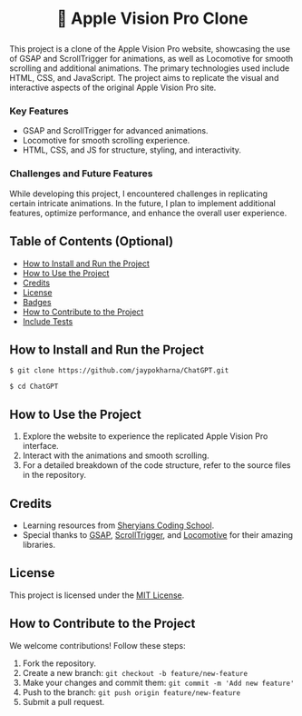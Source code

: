 # <p align="center"> Apple Vision Pro Clone</p>

This project is a clone of the Apple Vision Pro website, showcasing the use of GSAP and ScrollTrigger for animations, as well as Locomotive for smooth scrolling and additional animations. The primary technologies used include HTML, CSS, and JavaScript. The project aims to replicate the visual and interactive aspects of the original Apple Vision Pro site.

### Key Features

- GSAP and ScrollTrigger for advanced animations.
- Locomotive for smooth scrolling experience.
- HTML, CSS, and JS for structure, styling, and interactivity.

### Challenges and Future Features

While developing this project, I encountered challenges in replicating certain intricate animations. In the future, I plan to implement additional features, optimize performance, and enhance the overall user experience.

## Table of Contents (Optional)

- [How to Install and Run the Project](#how-to-install-and-run-the-project)
- [How to Use the Project](#how-to-use-the-project)
- [Credits](#credits)
- [License](#license)
- [Badges](#badges)
- [How to Contribute to the Project](#how-to-contribute-to-the-project)
- [Include Tests](#include-tests)

## How to Install and Run the Project

```
$ git clone https://github.com/jaypokharna/ChatGPT.git

$ cd ChatGPT

```

## How to Use the Project

1. Explore the website to experience the replicated Apple Vision Pro interface.
2. Interact with the animations and smooth scrolling.
3. For a detailed breakdown of the code structure, refer to the source files in the repository.

## Credits

- Learning resources from [Sheryians Coding School](https://www.youtube.com/@thesheryianscodingschool).
- Special thanks to [GSAP](https://greensock.com/gsap/), [ScrollTrigger](https://greensock.com/scrolltrigger/), and [Locomotive](https://github.com/locomotivemtl/locomotive-scroll) for their amazing libraries.

## License

This project is licensed under the [MIT License](LICENSE).

<!-- ## Badges

![GitHub forks](https://img.shields.io/github/forks/jaypokharna/Apple-Vision-Pro?style=social)
![GitHub contributors](https://img.shields.io/github/contributors/jaypokharna/Apple-Vision-Pro)
![GitHub issues](https://img.shields.io/github/issues/jaypokharna/Apple-Vision-Pro) -->

## How to Contribute to the Project

We welcome contributions! Follow these steps:

1. Fork the repository.
2. Create a new branch: `git checkout -b feature/new-feature`
3. Make your changes and commit them: `git commit -m 'Add new feature'`
4. Push to the branch: `git push origin feature/new-feature`
5. Submit a pull request.

